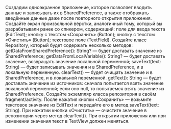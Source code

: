 Создадим одноэкранное приложение, которое позволяет вводить данные и записывать их в SharedPreference, а также отображать введённые данные даже после повторного открытия приложения.
Создайте экран произвольной вёрстки, аналогичный тому, который вы разрабатывали ранее со спикером, содержащий:
поле для ввода текста (EditText);
кнопку c текстом «Сохранить» (Button);
кнопку с текстом «Очистить» (Button);
текстовое поле (TextField).
Создайте класс Repository, который будет содержать несколько методов:
getDataFromSharedPreference(): String? — будет доставать значение из SharedPreference;
getDataFromLocalVariable(): String? — будет доставать значение, возвращать значение локальной переменной;
saveText(text: String) — будет записывать значения и в SharedPreference, и в локальную переменную.
clearText() — будет очищать значение и в SharedPreference, и в локальной переменной.
getText(): String — будет доставать значение из источников: сначала попытается взять значение локальной переменной; если оно null, то попытаемся взять значение из SharedPreference.
Создайте экземпляр класса репозитория в своём fragment/activity.
После нажатия кнопки «Сохранить» — возьмите текстовое значение из EditText и передайте его в метод saveText(text: String).
При нажатии кнопки «Очистить» — очистите значение в репозитории через метод clearText().
При открытии приложения или при изменении значения текст в TextView должен меняться.
